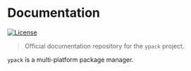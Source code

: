 # Documentation
[![License](https://img.shields.io/badge/License-Apache%202.0-blue.svg)](https://opensource.org/licenses/Apache-2.0)

>Official documentation repository for the `ypack` project. 

`ypack` is a multi-platform package manager.
